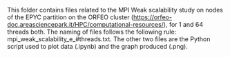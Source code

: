 This folder contains files related to the MPI Weak scalability study on nodes of the EPYC partition on the ORFEO cluster (https://orfeo-doc.areasciencepark.it/HPC/computational-resources/), for 1 and 64 threads both. The naming of files follows the following rule: mpi_weak_scalability_e_#threads.txt.
The other two files are the Python script used to plot data (.ipynb) and the graph produced (.png).
